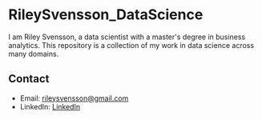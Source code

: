 # RileySvensson_DataScience

I am Riley Svensson, a data scientist with a master's degree in business analytics. This repository is a collection of my work in data science across many domains.

## Contact

- Email: [rileysvensson@gmail.com](mailto:rileysvensson@gmail.com)
- LinkedIn: [LinkedIn](https://www.linkedin.com/in/rileysvensson/)
